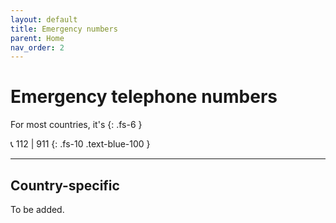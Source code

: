 ```yaml
---
layout: default
title: Emergency numbers
parent: Home
nav_order: 2
---
```


# Emergency telephone numbers

For most countries, it's
{: .fs-6 }

📞 112 | 911
{: .fs-10 .text-blue-100 }

---

## Country-specific

To be added.